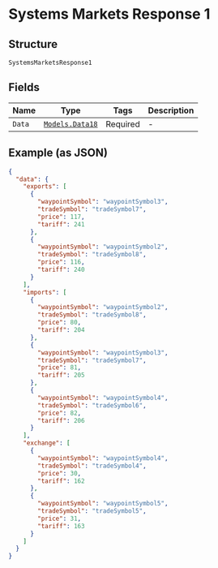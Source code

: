 
# Systems Markets Response 1

## Structure

`SystemsMarketsResponse1`

## Fields

| Name | Type | Tags | Description |
|  --- | --- | --- | --- |
| `Data` | [`Models.Data18`](../../doc/models/data-18.md) | Required | - |

## Example (as JSON)

```json
{
  "data": {
    "exports": [
      {
        "waypointSymbol": "waypointSymbol3",
        "tradeSymbol": "tradeSymbol7",
        "price": 117,
        "tariff": 241
      },
      {
        "waypointSymbol": "waypointSymbol2",
        "tradeSymbol": "tradeSymbol8",
        "price": 116,
        "tariff": 240
      }
    ],
    "imports": [
      {
        "waypointSymbol": "waypointSymbol2",
        "tradeSymbol": "tradeSymbol8",
        "price": 80,
        "tariff": 204
      },
      {
        "waypointSymbol": "waypointSymbol3",
        "tradeSymbol": "tradeSymbol7",
        "price": 81,
        "tariff": 205
      },
      {
        "waypointSymbol": "waypointSymbol4",
        "tradeSymbol": "tradeSymbol6",
        "price": 82,
        "tariff": 206
      }
    ],
    "exchange": [
      {
        "waypointSymbol": "waypointSymbol4",
        "tradeSymbol": "tradeSymbol4",
        "price": 30,
        "tariff": 162
      },
      {
        "waypointSymbol": "waypointSymbol5",
        "tradeSymbol": "tradeSymbol5",
        "price": 31,
        "tariff": 163
      }
    ]
  }
}
```

